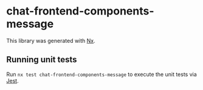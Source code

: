 # chat-frontend-components-message

This library was generated with [Nx](https://nx.dev).

## Running unit tests

Run `nx test chat-frontend-components-message` to execute the unit tests via [Jest](https://jestjs.io).
